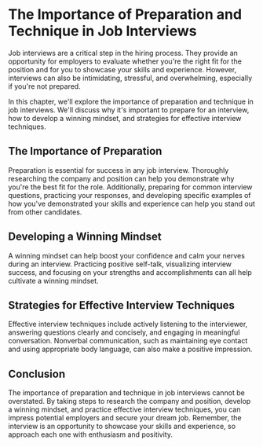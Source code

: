 The Importance of Preparation and Technique in Job Interviews
======================================================================================

Job interviews are a critical step in the hiring process. They provide an opportunity for employers to evaluate whether you're the right fit for the position and for you to showcase your skills and experience. However, interviews can also be intimidating, stressful, and overwhelming, especially if you're not prepared.

In this chapter, we'll explore the importance of preparation and technique in job interviews. We'll discuss why it's important to prepare for an interview, how to develop a winning mindset, and strategies for effective interview techniques.

The Importance of Preparation
-----------------------------

Preparation is essential for success in any job interview. Thoroughly researching the company and position can help you demonstrate why you're the best fit for the role. Additionally, preparing for common interview questions, practicing your responses, and developing specific examples of how you've demonstrated your skills and experience can help you stand out from other candidates.

Developing a Winning Mindset
----------------------------

A winning mindset can help boost your confidence and calm your nerves during an interview. Practicing positive self-talk, visualizing interview success, and focusing on your strengths and accomplishments can all help cultivate a winning mindset.

Strategies for Effective Interview Techniques
---------------------------------------------

Effective interview techniques include actively listening to the interviewer, answering questions clearly and concisely, and engaging in meaningful conversation. Nonverbal communication, such as maintaining eye contact and using appropriate body language, can also make a positive impression.

Conclusion
----------

The importance of preparation and technique in job interviews cannot be overstated. By taking steps to research the company and position, develop a winning mindset, and practice effective interview techniques, you can impress potential employers and secure your dream job. Remember, the interview is an opportunity to showcase your skills and experience, so approach each one with enthusiasm and positivity.
